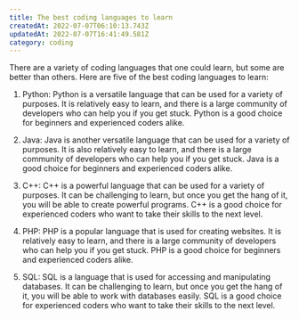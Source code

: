 ```yaml
---
title: The best coding languages to learn
createdAt: 2022-07-07T06:10:13.743Z
updatedAt: 2022-07-07T16:41:49.581Z
category: coding
---
```


There are a variety of coding languages that one could learn, but some are better than others. Here are five of the best coding languages to learn:

1. Python: Python is a versatile language that can be used for a variety of purposes. It is relatively easy to learn, and there is a large community of developers who can help you if you get stuck. Python is a good choice for beginners and experienced coders alike.

2. Java: Java is another versatile language that can be used for a variety of purposes. It is also relatively easy to learn, and there is a large community of developers who can help you if you get stuck. Java is a good choice for beginners and experienced coders alike.

3. C++: C++ is a powerful language that can be used for a variety of purposes. It can be challenging to learn, but once you get the hang of it, you will be able to create powerful programs. C++ is a good choice for experienced coders who want to take their skills to the next level.

4. PHP: PHP is a popular language that is used for creating websites. It is relatively easy to learn, and there is a large community of developers who can help you if you get stuck. PHP is a good choice for beginners and experienced coders alike.

5. SQL: SQL is a language that is used for accessing and manipulating databases. It can be challenging to learn, but once you get the hang of it, you will be able to work with databases easily. SQL is a good choice for experienced coders who want to take their skills to the next level.
